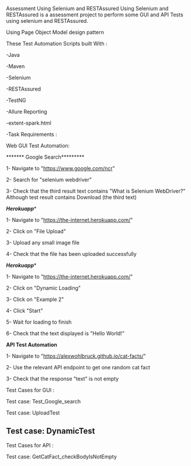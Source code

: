 Assessment Using Selenium and RESTAssured
Using Selenium and RESTAssured is a assessment project to perform some GUI and API Tests using selenium and RESTAssured.

Using Page Object Model design pattern

These Test Automation Scripts built With :

-Java

-Maven

-Selenium

-RESTAssured

-TestNG

-Allure Reporting

-extent-spark.html

-Task Requirements :

Web GUI Test Automation:

******* Google Search*********

1- Navigate to "https://www.google.com/ncr"

2- Search for "selenium webdriver"

3- Check that the third result text contains "What is Selenium WebDriver?" Although test result contains Download (the third text)

*******Herokuapp********

1- Navigate to "https://the-internet.herokuapp.com/"

2- Click on "File Upload"

3- Upload any small image file

4- Check that the file has been uploaded successfully

*******Herokuapp********

1- Navigate to "https://the-internet.herokuapp.com/"

2- Click on "Dynamic Loading"

3- Click on "Example 2"

4- Click "Start"

5- Wait for loading to finish

6- Check that the text displayed is "Hello World!"

********API Test Automation********

1- Navigate to "https://alexwohlbruck.github.io/cat-facts/"

2- Use the relevant API endpoint to get one random cat fact

3- Check that the response "text" is not empty

Test Cases for GUI :

Test case: Test_Google_search

Test case: UploadTest

Test case: DynamicTest
--------------------------------------------------------------

Test Cases for API :

Test case: GetCatFact_checkBodyIsNotEmpty
